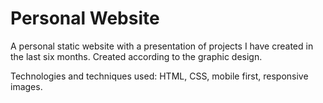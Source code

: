 # Personal Website

A personal static website with a presentation of projects I have created in the last six months. Created according to the graphic design.

Technologies and techniques used: HTML, CSS, mobile first, responsive images.
